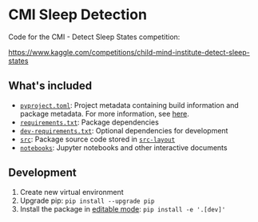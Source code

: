 # CMI Sleep Detection

Code for the CMI - Detect Sleep States competition:

https://www.kaggle.com/competitions/child-mind-institute-detect-sleep-states

## What's included

- [`pyproject.toml`](./pyproject.toml): Project metadata containing build information and package metadata. For more information, see [here](https://pip.pypa.io/en/stable/reference/build-system/pyproject-toml/).
- [`requirements.txt`](./requirements.txt): Package dependencies
- [`dev-requirements.txt`](./dev-requirements.txt): Optional dependencies for development
- [`src`](./src): Package source code stored in [`src-layout`](https://setuptools.pypa.io/en/latest/userguide/package_discovery.html#src-layout)
- [`notebooks`](./notebooks): Jupyter notebooks and other interactive documents

## Development

1. Create new virtual environment
1. Upgrade pip: `pip install --upgrade pip`
1. Install the package in [editable mode](https://setuptools.pypa.io/en/latest/userguide/development_mode.html): `pip install -e '.[dev]'`


